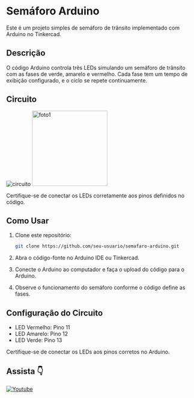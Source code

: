 
# Semáforo Arduino

Este é um projeto simples de semáforo de trânsito implementado com Arduino no Tinkercad.

## Descrição

O código Arduino controla três LEDs simulando um semáforo de trânsito com as fases de verde, amarelo e vermelho. Cada fase tem um tempo de exibição configurado, e o ciclo se repete continuamente.

## Circuito

<img src="https://raw.githubusercontent.com/DevSntosx71/semafaro-arduino/main/circuitoSemafaro.png" alt="circuito" >
<img src="https://raw.githubusercontent.com/DSantosxTech/semafaro-arduino/main/31166322-c01a-4ad3-ae65-9c2a11096cd8.jpeg" alt="foto1" width="200">



Certifique-se de conectar os LEDs corretamente aos pinos definidos no código.

## Como Usar

1. Clone este repositório:

   ```bash
   git clone https://github.com/seu-usuario/semafaro-arduino.git
   ```

2. Abra o código-fonte no Arduino IDE ou Tinkercad.

3. Conecte o Arduino ao computador e faça o upload do código para o Arduino.

4. Observe o funcionamento do semáforo conforme o código define as fases.

## Configuração do Circuito

- LED Vermelho: Pino 11
- LED Amarelo: Pino 12
- LED Verde: Pino 13

Certifique-se de conectar os LEDs aos pinos corretos no Arduino.

## Assista 👇

[<img alt="Youtube" src="https://img.shields.io/badge/YouTube-%23FF0000.svg?style=for-the-badge&logo=YouTube&logoColor=white"/>](https://youtube.com/shorts/8-nIhp7vw5Y?si=Inq4S-i6j-86-ig-)
